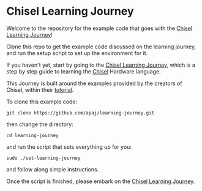 # Chisel Learning Journey

Welcome to the repository for the example code that goes with the [Chisel Learning Journey](https://github.com/Intensivate/learning-journey/wiki)!

Clone this repo to get the example code discussed on the learning journey, and run the setup script to set up the environment for it.

If you haven't yet, start by going to the [Chisel Learning Journey](https://github.com/Intensivate/learning-journey/wiki), which is a step by step guide to learning the [Chisel](https://github.com/freechipsproject/chisel3) Hardware language.

This Journey is built around the examples provided by the creators of Chisel, within their [tutorial](https://github.com/ucb-bar/chisel-tutorial).

To clone this example code:

```
git clone https://github.com/apaj/learning-journey.git
```

then change the directory:

```
cd learning-journey
```

and run the script that sets everything up for you:

```
sudo ./set-learning-journey
```

and follow along simple instructions.

Once the script is finished, please embark on the [Chisel Learning Journey](https://github.com/librecores/riscv-sodor/wiki).

